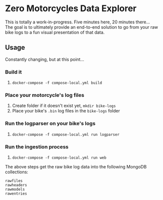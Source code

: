 # Zero Motorcycles Data Explorer

This is totally a work-in-progress. Five minutes here, 20 minutes there... The goal
is to ultimately provide an end-to-end solution to go from your raw bike logs
to a fun visual presentation of that data.

## Usage

Constantly changing, but at this point...

### Build it
1. `docker-compose -f compose-local.yml build`

### Place your motorcycle's log files
1. Create folder if it doesn't exist yet, `mkdir bike-logs`
2. Place your bike's `.bin` log files in the `bike-logs` folder

### Run the logparser on your bike's logs
1. `docker-compose -f compose-local.yml run logparser`

### Run the ingestion process
1. `docker-compose -f compose-local.yml run web`

The above steps get the raw bike log data into the following MongoDB collections:

```
rawfiles
rawheaders
rawmodels
rawentries
```
